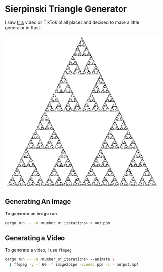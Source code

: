 # Sierpinski Triangle Generator

I saw [this](https://vm.tiktok.com/ZTduEtrWe/) video on TikTok of all places and decided to make a little generator in Rust.

![triangle](sierpinski.png)

## Generating An Image

To generate an image run

``` sh
cargo run -- -n <number_of_iterations> > out.ppm
```

## Generating a Video

To generate a video, I use `ffmpeg`

``` sh
cargo run -- -n <number_of_iterations> --animate \
  | ffmpeg -y -r 60 -f image2pipe -vcodec ppm -i - output.mp4
```
